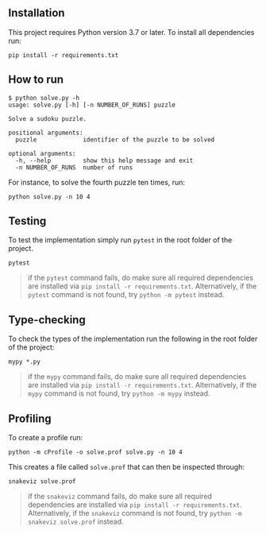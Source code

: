 ## Installation

This project requires Python version 3.7 or later. To install all dependencies run: 

```
pip install -r requirements.txt
```

## How to run

```
$ python solve.py -h
usage: solve.py [-h] [-n NUMBER_OF_RUNS] puzzle

Solve a sudoku puzzle.

positional arguments:
  puzzle             identifier of the puzzle to be solved

optional arguments:
  -h, --help         show this help message and exit
  -n NUMBER_OF_RUNS  number of runs
```

For instance, to solve the fourth puzzle ten times, run:

```
python solve.py -n 10 4
```

## Testing

To test the implementation simply run `pytest` in the root folder of the project.

```
pytest
```

> if the `pytest` command fails, do make sure all required dependencies are installed via `pip install -r requirements.txt`. Alternatively, if the `pytest` command is not found, try `python -m pytest` instead.

## Type-checking

To check the types of the implementation run the following in the root folder of the project:

```
mypy *.py
```

> if the `mypy` command fails, do make sure all required dependencies are installed via `pip install -r requirements.txt`. Alternatively, if the `mypy` command is not found, try `python -m mypy` instead.

## Profiling

To create a profile run:

```
python -m cProfile -o solve.prof solve.py -n 10 4
```

This creates a file called `solve.prof` that can then be inspected through:

```
snakeviz solve.prof
```

> if the `snakeviz` command fails, do make sure all required dependencies are installed via `pip install -r requirements.txt`. Alternatively, if the `snakeviz` command is not found, try `python -m snakeviz solve.prof` instead.